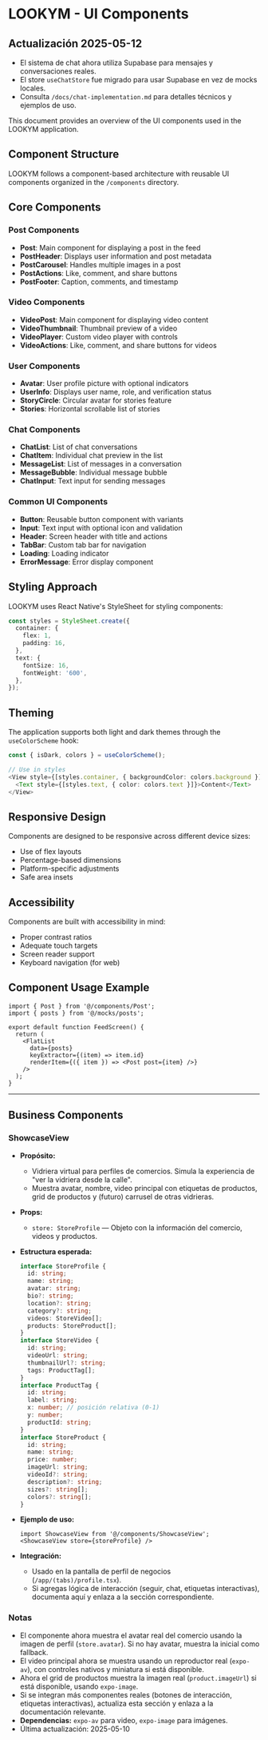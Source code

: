 
<!-- filepath: c:\Users\usuario\Desktop\lookym-live\docs\ui-components.md -->
# LOOKYM - UI Components

## Actualización 2025-05-12

- El sistema de chat ahora utiliza Supabase para mensajes y conversaciones reales.
- El store `useChatStore` fue migrado para usar Supabase en vez de mocks locales.
- Consulta `/docs/chat-implementation.md` para detalles técnicos y ejemplos de uso.

This document provides an overview of the UI components used in the LOOKYM application.

## Component Structure

LOOKYM follows a component-based architecture with reusable UI components organized in the `/components` directory.

## Core Components

### Post Components

- **Post**: Main component for displaying a post in the feed
- **PostHeader**: Displays user information and post metadata
- **PostCarousel**: Handles multiple images in a post
- **PostActions**: Like, comment, and share buttons
- **PostFooter**: Caption, comments, and timestamp

### Video Components

- **VideoPost**: Main component for displaying video content
- **VideoThumbnail**: Thumbnail preview of a video
- **VideoPlayer**: Custom video player with controls
- **VideoActions**: Like, comment, and share buttons for videos

### User Components

- **Avatar**: User profile picture with optional indicators
- **UserInfo**: Displays user name, role, and verification status
- **StoryCircle**: Circular avatar for stories feature
- **Stories**: Horizontal scrollable list of stories

### Chat Components

- **ChatList**: List of chat conversations
- **ChatItem**: Individual chat preview in the list
- **MessageList**: List of messages in a conversation
- **MessageBubble**: Individual message bubble
- **ChatInput**: Text input for sending messages

### Common UI Components

- **Button**: Reusable button component with variants
- **Input**: Text input with optional icon and validation
- **Header**: Screen header with title and actions
- **TabBar**: Custom tab bar for navigation
- **Loading**: Loading indicator
- **ErrorMessage**: Error display component

## Styling Approach

LOOKYM uses React Native's StyleSheet for styling components:

```typescript
const styles = StyleSheet.create({
  container: {
    flex: 1,
    padding: 16,
  },
  text: {
    fontSize: 16,
    fontWeight: '600',
  },
});
```

## Theming

The application supports both light and dark themes through the `useColorScheme` hook:

```typescript
const { isDark, colors } = useColorScheme();

// Use in styles
<View style={[styles.container, { backgroundColor: colors.background }]}>
  <Text style={[styles.text, { color: colors.text }]}>Content</Text>
</View>
```

## Responsive Design

Components are designed to be responsive across different device sizes:

- Use of flex layouts
- Percentage-based dimensions
- Platform-specific adjustments
- Safe area insets

## Accessibility

Components are built with accessibility in mind:

- Proper contrast ratios
- Adequate touch targets
- Screen reader support
- Keyboard navigation (for web)

## Component Usage Example

```tsx
import { Post } from '@/components/Post';
import { posts } from '@/mocks/posts';

export default function FeedScreen() {
  return (
    <FlatList
      data={posts}
      keyExtractor={(item) => item.id}
      renderItem={({ item }) => <Post post={item} />}
    />
  );
}
```

---

## Business Components

### ShowcaseView

- **Propósito:**
  - Vidriera virtual para perfiles de comercios. Simula la experiencia de "ver la vidriera desde la calle".
  - Muestra avatar, nombre, video principal con etiquetas de productos, grid de productos y (futuro) carrusel de otras vidrieras.

- **Props:**
  - `store: StoreProfile` — Objeto con la información del comercio, videos y productos.

- **Estructura esperada:**

  ```typescript
  interface StoreProfile {
    id: string;
    name: string;
    avatar: string;
    bio?: string;
    location?: string;
    category?: string;
    videos: StoreVideo[];
    products: StoreProduct[];
  }
  interface StoreVideo {
    id: string;
    videoUrl: string;
    thumbnailUrl?: string;
    tags: ProductTag[];
  }
  interface ProductTag {
    id: string;
    label: string;
    x: number; // posición relativa (0-1)
    y: number;
    productId: string;
  }
  interface StoreProduct {
    id: string;
    name: string;
    price: number;
    imageUrl: string;
    videoId?: string;
    description?: string;
    sizes?: string[];
    colors?: string[];
  }
  ```

- **Ejemplo de uso:**

  ```tsx
  import ShowcaseView from '@/components/ShowcaseView';
  <ShowcaseView store={storeProfile} />
  ```

- **Integración:**
  - Usado en la pantalla de perfil de negocios (`/app/(tabs)/profile.tsx`).
  - Si agregas lógica de interacción (seguir, chat, etiquetas interactivas), documenta aquí y enlaza a la sección correspondiente.

### Notas

- El componente ahora muestra el avatar real del comercio usando la imagen de perfil (`store.avatar`). Si no hay avatar, muestra la inicial como fallback.
- El video principal ahora se muestra usando un reproductor real (`expo-av`), con controles nativos y miniatura si está disponible.
- Ahora el grid de productos muestra la imagen real (`product.imageUrl`) si está disponible, usando `expo-image`.
- Si se integran más componentes reales (botones de interacción, etiquetas interactivas), actualiza esta sección y enlaza a la documentación relevante.
- **Dependencias:** `expo-av` para video, `expo-image` para imágenes.
- Última actualización: 2025-05-10
